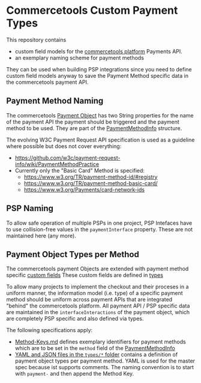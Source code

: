 # Commercetools Custom Payment Types 

This repository contains 
 * custom field models for the  [commercetools platform](http://dev.commercetools.com) Payments API.
 * an exemplary naming scheme for payment methods

They can be used when building PSP integrations since you need to define custom field models anyway to save the Payment Method specific data in the commercetools payment API. 

## Payment Method Naming

The commercetools [Payment Object](http://dev.commercetools.com/http-api-projects-payments.html) has two String properties
for the name of the payment API the payment should be triggered and the payment method to be used.  They are part of 
the [PaymentMethodInfo](http://dev.commercetools.com/http-api-projects-payments.html#paymentMethodInfo) structure. 

The evolving W3C Payment Request API specification is used as a guideline where possible but does not cover everything:
 * https://github.com/w3c/payment-request-info/wiki/PaymentMethodPractice
 * Currently only the "Basic Card" Method is specified: 
   * https://www.w3.org/TR/payment-method-id/#registry
   * https://www.w3.org/TR/payment-method-basic-card/  
   * https://www.w3.org/Payments/card-network-ids 

## PSP Naming

To allow safe operation of multiple PSPs in one project, PSP Intefaces have to use collision-free values in the 
`paymentInterface` property.  These are not maintained here (any more). 

## Payment Object Types per Method

The commercetools payment Objects are extended with payment method specific [custom fields](http://dev.commercetools.com/http-api-projects-custom-fields.html)
These custom fields are defined in [types](http://dev.commercetools.com/http-api-projects-types.html)

To allow many projects to implement the checkout and their proceses in a uniform manner, the information model (i.e. type) 
of a specific payment method should be uniform across payment APIs that are integrated "behind" the commercetools
platform.  All payment API / PSP specific data are maintained in the `interfaceInteractions` of the payment object, 
which are completely PSP specific and also defined via types. 

The following specifications apply:

* [Method-Keys.md](Method-Keys.md) defines exemplary identifiers for payment methods which are to be set in the `method`
  field of the [PaymentMethodInfo](http://dev.commercetools.com/http-api-projects-payments.html#paymentMethodInfo)
* [YAML and JSON files in the `types/*` folder](types/) contains a definition of payment object types per payment method. 
  YAML is used for the master spec because ist supports comments. The naming convention is to start with `payment-` and then 
  append the Method Key. 

